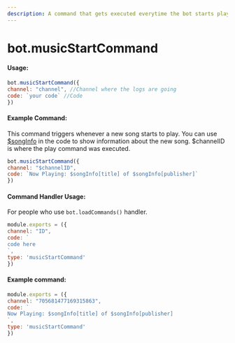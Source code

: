 ```yaml
---
description: A command that gets executed everytime the bot starts playing a new song.
---
```


# bot.musicStartCommand

#### Usage:

```javascript
bot.musicStartCommand({ 
channel: "channel", //Channel where the logs are going
code: `your code` //Code
})
```

#### Example Command:

This command triggers whenever a new song starts to play. You can use[ $songInfo](../functions/usdsonginfo.md) in the code to show information about the new song. $channelID is where the play command was executed.

```javascript
bot.musicStartCommand({ 
channel: "$channelID", 
code: `Now Playing: $songInfo[title] of $songInfo[publisher]` 
})

```

#### Command Handler Usage:
For people who use `bot.loadCommands()` handler.
```javascript
module.exports = ({
channel: "ID",
code: `
code here
`,
type: 'musicStartCommand'
})
```
#### Example command:

```javascript
module.exports = ({
channel: "705681477169315863",
code: `
Now Playing: $songInfo[title] of $songInfo[publisher]
`,
type: 'musicStartCommand'
})
```


